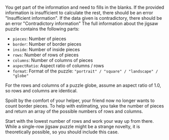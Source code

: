 You get part of the information and need to fills in the blanks. If the provided information is insufficient to calculate the rest, there should be an error "Insufficient information". If the data given is contradictory, there should be an error "Contradictory information" The full information about the jigsaw puzzle contains the following parts:

- `pieces`: Number of pieces
- `border`: Number of border pieces
- `inside`: Number of inside pieces
- `rows`: Number of rows of pieces
- `columns`: Number of columns of pieces
- `aspectRatio`: Aspect ratio of columns / rows
- `format`: Format of the puzzle: `"portrait" / "square" / "landscape" / "globe"`

For the rows and columns of a puzzle globe, assume an aspect ratio of 1.0, so rows and columns are identical.

Spoilt by the comfort of your helper, your friend now no longer wants to count border pieces. To help with estimating, you take the number of pieces and return an array of the possible numbers of rows and columns.

Start with the lowest number of rows and work your way up from there. While a single-row jigsaw puzzle might be a strange novelty, it is theoretically possible, so you should include this case.
